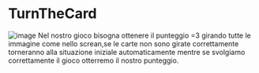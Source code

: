 # TurnTheCard      
![image](https://user-images.githubusercontent.com/124684117/235656133-fe471891-dd98-4344-befc-eb4f5ebf9500.png)
Nel nostro gioco bisogna ottenere il punteggio =3 girando tutte le immagine come nello screan,se le carte non sono girate correttamente torneranno alla situazione iniziale automaticamente mentre se svolgiamo correttamente il gioco otterremo il nostro punteggio.

